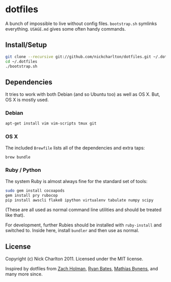 # dotfiles

A bunch of impossible to live without config files. `bootstrap.sh` symlinks
everything. `USAGE.md` gives some often handy commands.

## Install/Setup

```bash
git clone --recursive git://github.com/nickcharlton/dotfiles.git ~/.dotfiles
cd ~/.dotfiles
./bootstrap.sh
```

## Dependencies

It tries to work with both Debian (and so Ubuntu too) as well as OS X. But, OS X is
mostly used.

### Debian

```bash
apt-get install vim vim-scripts tmux git
```

### OS X

The included `Brewfile` lists all of the dependencies and extra taps:

```bash
brew bundle
```

### Ruby / Python

The system Ruby is almost always fine for the standard set of tools:

```bash
sudo gem install cocoapods
gem install pry rubocop
pip install awscli flake8 ipython virtualenv tabulate numpy scipy
```

(These are all used as normal command line utilities and should be treated like
that).

For development, further Rubies should be installed with `ruby-install` and
switched to. Inside here, install `bundler` and then use as normal.

## License

Copyright (c) Nick Charlton 2011. Licensed under the MIT license.

Inspired by dotfiles from [Zach Holman][], [Ryan Bates][], [Mathias Bynens][],
and many more since.

[Zach Holman]: https://github.com/holman/dotfiles
[Ryan Bates]: https://github.com/ryanb/dotfiles
[Mathias Bynens]: https://github.com/mathiasbynens/dotfiles
